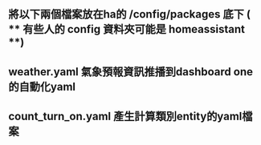 ## 將以下兩個檔案放在ha的  /config/packages 底下 ( ** 有些人的 config 資料夾可能是 homeassistant **) 
## weather.yaml 氣象預報資訊推播到dashboard one 的自動化yaml
## count_turn_on.yaml 產生計算類別entity的yaml檔案
